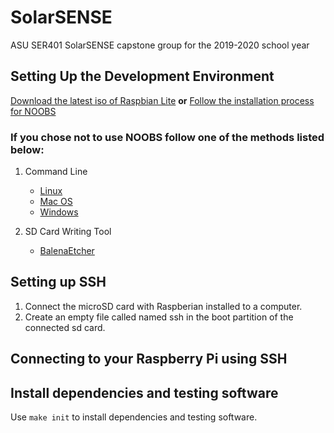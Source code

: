 # SolarSENSE
ASU SER401 SolarSENSE capstone group for the 2019-2020 school year

## Setting Up the Development Environment

[Download the latest iso of Raspbian Lite](https://www.raspberrypi.org/downloads/raspbian/)
**or**
[Follow the installation process for NOOBS](https://www.raspberrypi.org/downloads/noobs/)


### If you chose not to use NOOBS follow one of the methods listed below:
1. Command Line
    - [Linux](https://www.raspberrypi.org/documentation/installation/installing-images/linux.md)
    - [Mac OS](https://www.raspberrypi.org/documentation/installation/installing-images/mac.md)
    - [Windows](https://www.raspberrypi.org/documentation/installation/installing-images/windows.md)

2. SD Card Writing Tool
    - [BalenaEtcher](https://www.balena.io/etcher/)

## Setting up SSH
1. Connect the microSD card with Raspberian installed to a computer.
2. Create an empty file called named ssh in the boot partition of the connected sd card.

## Connecting to your Raspberry Pi using SSH

## Install dependencies and testing software
Use `make init` to install dependencies and testing software.

